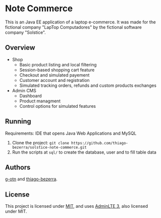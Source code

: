 # Note Commerce
This is an Java EE application of a laptop e-commerce. It was made for the 
fictional company "LapTop Computadores" by the fictional software company "Solstice".

## Overview
- Shop
  - Basic product listing and local filtering
  - Session-based shopping cart feature
  - Checkout and simulated payement
  - Customer account and registration
  - Simulated tracking orders, refunds and custom products exchanges
- Admin CMS
  - Dashboard
  - Product managment
  - Control options for simulated features

## Running
Requirements: IDE that opens Java Web Applications and MySQL
1. Clone the project: `git clone https://github.com/thiago-bezerra/solstice-note-commerce.git`
2. Run the scripts at `sql/` to create the database, user and to fill table data

## Authors
[g-otn](https://github.com/g-otn) and [thiago-bezerra](https://github.com/thiago-bezerra).

## License
This project is licensed under [MIT](/LICENSE), and uses [AdminLTE 3](https://github.com/ColorlibHQ/AdminLTE/tree/v3.0.2), 
also licensed under MIT.
